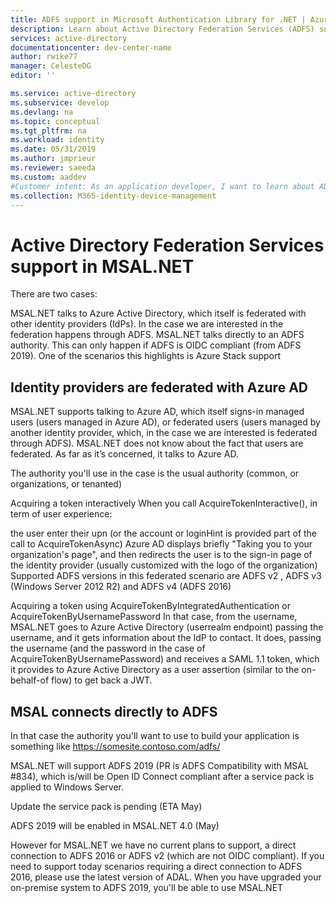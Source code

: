 ```yaml
---
title: ADFS support in Microsoft Authentication Library for .NET | Azure
description: Learn about Active Directory Federation Services (ADFS) support in Microsoft Authentication Library for .NET (MSAL.NET).
services: active-directory
documentationcenter: dev-center-name
author: rwike77
manager: CelesteDG
editor: ''

ms.service: active-directory
ms.subservice: develop
ms.devlang: na
ms.topic: conceptual
ms.tgt_pltfrm: na
ms.workload: identity
ms.date: 05/31/2019
ms.author: jmprieur
ms.reviewer: saeeda
ms.custom: aaddev
#Customer intent: As an application developer, I want to learn about ADFS support in MSAL.NET so I can decide if this platform meets my application development needs and requirements.
ms.collection: M365-identity-device-management
---
```


# Active Directory Federation Services support in MSAL.NET
There are two cases:

MSAL.NET talks to Azure Active Directory, which itself is federated with other identity providers (IdPs). In the case we are interested in the federation happens through ADFS.
MSAL.NET talks directly to an ADFS authority. This can only happen if ADFS is OIDC compliant (from ADFS 2019). One of the scenarios this highlights is Azure Stack support

## Identity providers are federated with Azure AD
MSAL.NET supports talking to Azure AD, which itself signs-in managed users (users managed in Azure AD), or federated users (users managed by another identity provider, which, in the case we are interested is federated through ADFS). MSAL.NET does not know about the fact that users are federated. As far as it’s concerned, it talks to Azure AD.

The authority you'll use in the case is the usual authority (common, or organizations, or tenanted)

Acquiring a token interactively
When you call AcquireTokenInteractive(), in term of user experience:

the user enter their upn (or the account or loginHint is provided part of the call to AcquireTokenAsync)
Azure AD displays briefly "Taking you to your organization's page",
and then redirects the user is to the sign-in page of the identity provider (usually customized with the logo of the organization)
Supported ADFS versions in this federated scenario are ADFS v2 , ADFS v3 (Windows Server 2012 R2) and ADFS v4 (ADFS 2016)

Acquiring a token using AcquireTokenByIntegratedAuthentication or AcquireTokenByUsernamePassword
In that case, from the username, MSAL.NET goes to Azure Active Directory (userrealm endpoint) passing the username, and it gets information about the IdP to contact. It does, passing the username (and the password in the case of AcquireTokenByUsernamePassword) and receives a SAML 1.1 token, which it provides to Azure Active Directory as a user assertion (similar to the on-behalf-of flow) to get back a JWT.

## MSAL connects directly to ADFS
In that case the authority you'll want to use to build your application is something like https://somesite.contoso.com/adfs/

MSAL.NET will support ADFS 2019 (PR is ADFS Compatibility with MSAL #834), which is/will be Open ID Connect compliant after a service pack is applied to Windows Server.

Update the service pack is pending (ETA May)

ADFS 2019 will be enabled in MSAL.NET 4.0 (May)

However for MSAL.NET we have no current plans to support, a direct connection to ADFS 2016 or ADFS v2 (which are not OIDC compliant). If you need to support today scenarios requiring a direct connection to ADFS 2016, please use the latest version of ADAL. When you have upgraded your on-premise system to ADFS 2019, you'll be able to use MSAL.NET